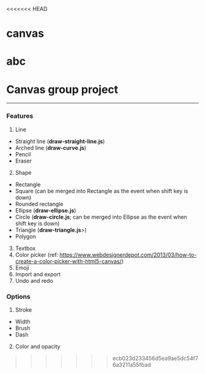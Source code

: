 <<<<<<< HEAD
# canvas
abc
=======
# Canvas group project
---
### Features
1. Line
  * Straight line (**draw-straight-line.js**) 
  * Arched line (**draw-curve.js**)
  * Pencil
  * Eraser
2. Shape
  * Rectangle
  * Square (can be merged into Rectangle as the event when shift key is down)
  * Rounded rectangle
  * Ellipse (**draw-ellipse.js**)
  * Circle (**draw-circle.js**; can be merged into Ellipse as the event when shift key is down)
  * Triangle (**draw-triangle.js**>)
  * Polygon
3. Textbox
4. Color picker (ref: https://www.webdesignerdepot.com/2013/03/how-to-create-a-color-picker-with-html5-canvas/)
5. Emoji
6. Import and export
7. Undo and redo

### Options
1. Stroke
  * Width
  * Brush
  * Dash
2. Color and opacity
>>>>>>> ecb023d233456d5ea9ae5dc54f76a3211a55fbad
